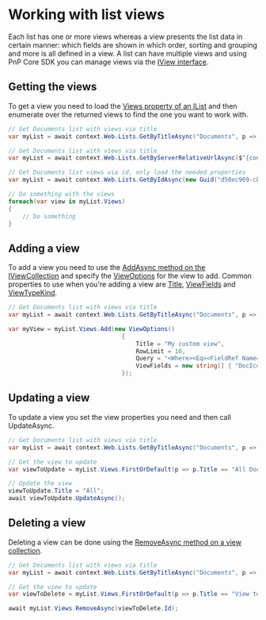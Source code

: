 # Working with list views

Each list has one or more views whereas a view presents the list data in certain manner: which fields are shown in which order, sorting and grouping and more is all defined in a view. A list can have multiple views and using PnP Core SDK you can manage views via the [IView interface](https://pnp.github.io/pnpcore/api/PnP.Core.Model.SharePoint.IView.html).

## Getting the views

To get a view you need to load the [Views property of an IList](https://pnp.github.io/pnpcore/api/PnP.Core.Model.SharePoint.IList.html#PnP_Core_Model_SharePoint_IList_Views) and then enumerate over the returned views to find the one you want to work with.

```csharp
// Get Documents list with views via title
var myList = await context.Web.Lists.GetByTitleAsync("Documents", p => p.Views);

// Get Documents list with views via title
var myList = await context.Web.Lists.GetByServerRelativeUrlAsync($"{context.Uri.PathAndQuery}/Shared Documents", p => p.Views);

// Get Documents list views via id, only load the needed properties
var myList = await context.Web.Lists.GetByIdAsync(new Guid("d50ec969-cb27-4a49-839f-3c25d1d607d5"), p => p.Views);

// Do something with the views
foreach(var view in myList.Views)
{
    // Do something
}
```

## Adding a view

To add a view you need to use the [AddAsync method on the IViewCollection](https://pnp.github.io/pnpcore/api/PnP.Core.Model.SharePoint.IViewCollection.html#collapsible-PnP_Core_Model_SharePoint_IViewCollection_AddAsync_PnP_Core_Model_SharePoint_ViewOptions_) and specify the [ViewOptions](https://pnp.github.io/pnpcore/api/PnP.Core.Model.SharePoint.ViewOptions.html) for the view to add. Common properties to use when you're adding a view are [Title](https://pnp.github.io/pnpcore/api/PnP.Core.Model.SharePoint.ViewOptions.html#PnP_Core_Model_SharePoint_ViewOptions_Title), [ViewFields](https://pnp.github.io/pnpcore/api/PnP.Core.Model.SharePoint.ViewOptions.html#collapsible-PnP_Core_Model_SharePoint_ViewOptions_ViewFields) and [ViewTypeKind](https://pnp.github.io/pnpcore/api/PnP.Core.Model.SharePoint.ViewOptions.html#collapsible-PnP_Core_Model_SharePoint_ViewOptions_ViewTypeKind).

```csharp
// Get Documents list with views via title
var myList = await context.Web.Lists.GetByTitleAsync("Documents", p => p.Views);

var myView = myList.Views.Add(new ViewOptions()
                                {
                                    Title = "My custom view",
                                    RowLimit = 10,
                                    Query = "<Where><Eq><FieldRef Name='LinkFilename' /><Value Type='Text'>General</Value></Eq></Where>",
                                    ViewFields = new string[] { "DocIcon", "LinkFilenameNoMenu", "Modified" }
                                });
```

## Updating a view

To update a view you set the view properties you need and then call UpdateAsync.

```csharp
// Get Documents list with views via title
var myList = await context.Web.Lists.GetByTitleAsync("Documents", p => p.Views);

// Get the view to update
var viewToUpdate = myList.Views.FirstOrDefault(p => p.Title == "All Documents");

// Update the view
viewToUpdate.Title = "All";
await viewToUpdate.UpdateAsync();
```

## Deleting a view

Deleting a view can be done using the [RemoveAsync method on a view collection](https://pnp.github.io/pnpcore/api/PnP.Core.Model.SharePoint.IViewCollection.html#PnP_Core_Model_SharePoint_IViewCollection_RemoveAsync_Guid_).

```csharp
// Get Documents list with views via title
var myList = await context.Web.Lists.GetByTitleAsync("Documents", p => p.Views);

// Get the view to update
var viewToDelete = myList.Views.FirstOrDefault(p => p.Title == "View to delete");

await myList.Views.RemoveAsync(viewToDelete.Id);
```
